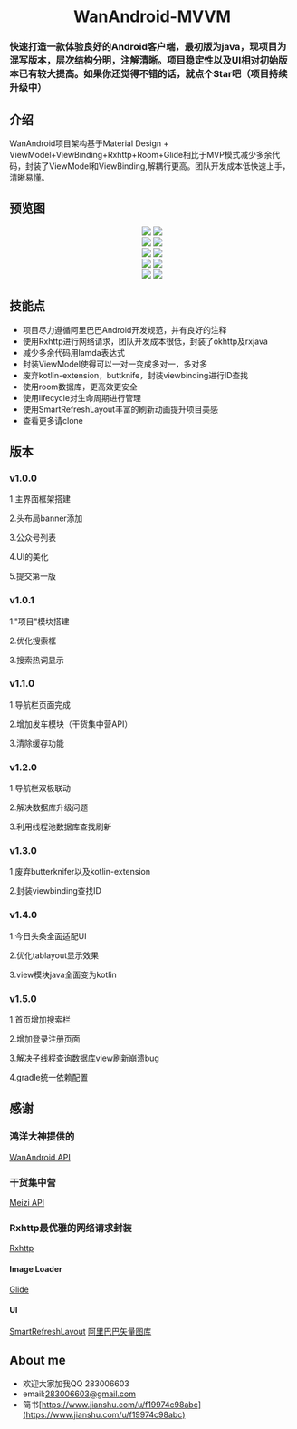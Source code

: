 <h1 align ="center">WanAndroid-MVVM</h1>

### 快速打造一款体验良好的Android客户端，最初版为java，现项目为混写版本，层次结构分明，注解清晰。项目稳定性以及UI相对初始版本已有较大提高。如果你还觉得不错的话，就点个Star吧（项目持续升级中）

## 介绍

WanAndroid项目架构基于Material Design + ViewModel+ViewBinding+Rxhttp+Room+Glide相比于MVP模式减少多余代码，封装了ViewModel和ViewBinding,解耦行更高。团队开发成本低快速上手，清晰易懂。

## 预览图

<div align="center">
<img src="screenshots/QQ图片20210721154545.png">
<img src="screenshots/QQ图片20210721154646.png">
</div>

<div align="center">
<img src="screenshots/QQ图片20210721154805.png">
<img src="screenshots/QQ图片20210721154829.png">
</div>

<div align="center">
<img src="screenshots/QQ图片20210721155000.png">
<img src="screenshots/QQ图片20210721155154.png">
</div>

<div align="center">
<img src="screenshots/QQ图片20210721154226.png">
<img src="screenshots/QQ图片20210721154723.png">
</div>

<div align="center">
<img src="screenshots/QQ图片20210721155812.png">
<img src="screenshots/QQ图片20210721161450.png">
</div>

## 技能点
- 项目尽力遵循阿里巴巴Android开发规范，并有良好的注释
- 使用Rxhttp进行网络请求，团队开发成本很低，封装了okhttp及rxjava
- 减少多余代码用lamda表达式
- 封装ViewModel使得可以一对一变成多对一，多对多
- 废弃kotlin-extension，buttknife，封装viewbinding进行ID查找
- 使用room数据库，更高效更安全
- 使用lifecycle对生命周期进行管理
- 使用SmartRefreshLayout丰富的刷新动画提升项目美感
- 查看更多请clone


## 版本

### v1.0.0
1.主界面框架搭建

2.头布局banner添加

3.公众号列表

4.UI的美化

5.提交第一版

### v1.0.1
1."项目"模块搭建

2.优化搜索框

3.搜索热词显示

### v1.1.0
1.导航栏页面完成

2.增加发车模块（干货集中营API）

3.清除缓存功能

### v1.2.0
1.导航栏双极联动

2.解决数据库升级问题

3.利用线程池数据库查找刷新

### v1.3.0
1.废弃butterknifer以及kotlin-extension

2.封装viewbinding查找ID

### v1.4.0
1.今日头条全面适配UI

2.优化tablayout显示效果

3.view模块java全面变为kotlin

### v1.5.0
1.首页增加搜索栏

2.增加登录注册页面

3.解决子线程查询数据库view刷新崩溃bug

4.gradle统一依赖配置

## 感谢

### 鸿洋大神提供的

[WanAndroid API](http://www.wanandroid.com/blog/show/2)

### 干货集中营

[Meizi API](https://gank.io/)


### Rxhttp最优雅的网络请求封装

[Rxhttp](https://github.com/liujingxing/rxhttp)

#### Image Loader

[Glide](https://github.com/bumptech/glide)

#### UI

[SmartRefreshLayout](https://github.com/scwang90/SmartRefreshLayout)
[阿里巴巴矢量图库](https://www.iconfont.cn/)

## About me
- 欢迎大家加我QQ 283006603
- email:283006603@gmail.com
- 简书[https://www.jianshu.com/u/f19974c98abc](https://www.jianshu.com/u/f19974c98abc)
